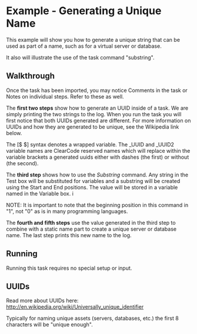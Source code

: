 Example - Generating a Unique Name
=============

This example will show you how to generate a unique string that can be used as part of a name, such as for a virtual server or database.

It also will illustrate the use of the task command "substring".

Walkthrough
-----------

Once the task has been imported, you may notice Comments in the task or Notes on individual steps. Refer to these as well. 

The **first two steps** show how to generate an UUID inside of a task. We are simply printing the two strings to the log. When you run the task you will first notice that both UUIDs generated are different. For more information on UUIDs and how they are generated to be unique, see the Wikipedia link below. 

The [$ $] syntax denotes a wrapped variable. The \_UUID and \_UUID2 variable names are ClearCode reserved names which will replace within the variable brackets a generated uuids either with dashes (the first) or without (the second). 

The **third step**  shows how to use the _Substring_ command. Any string in the Test box will be substituted for variables and a substring will be created using the Start and End positions. The value will be stored in a variable named in the Variable box. i

NOTE: It is important to note that the beginning position in this command in "1", not "0" as is in many programming languages.  

The **fourth and fifth steps** use the value generated in the third step to combine with a static name part to create a unique server or database name. The last step prints this new name to the log. 

Running
-------

Running this task requires no special setup or input.

UUIDs
-----

Read more about UUIDs here: http://en.wikipedia.org/wiki/Universally_unique_identifier

Typically for naming unique assets (servers, databases, etc.) the first 8 characters will be "unique enough". 
